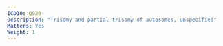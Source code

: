 ```yaml
---
ICD10: Q929
Description: "Trisomy and partial trisomy of autosomes, unspecified"
Matters: Yes
Weight: 1
---
```

